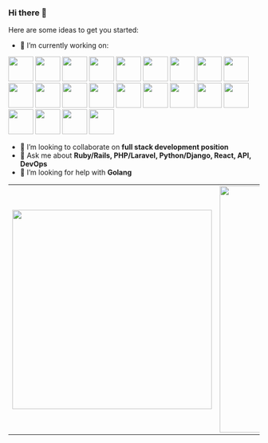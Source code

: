 ### Hi there 👋

Here are some ideas to get you started:

- 🔭 I’m currently working on:
<p align="left">
  <img src="https://cdn.jsdelivr.net/gh/devicons/devicon/icons/rails/rails-plain.svg" width="50px" />
  <img src="https://cdn.jsdelivr.net/gh/devicons/devicon/icons/ruby/ruby-original.svg" width="50px" />
  <img src="https://cdn.jsdelivr.net/gh/devicons/devicon/icons/laravel/laravel-plain.svg" width="50px" />
  <img src="https://cdn.jsdelivr.net/gh/devicons/devicon/icons/php/php-original.svg" width="50px" />
  <img src="https://cdn.jsdelivr.net/gh/devicons/devicon/icons/django/django-plain.svg" width="50px" />
  <img src="https://cdn.jsdelivr.net/gh/devicons/devicon/icons/python/python-original.svg" width="50px" />
  <img src="https://cdn.jsdelivr.net/gh/devicons/devicon/icons/react/react-original.svg" width="50px" />
  <img src="https://cdn.jsdelivr.net/gh/devicons/devicon/icons/javascript/javascript-original.svg" width="50px" />
  <img src="https://cdn.jsdelivr.net/gh/devicons/devicon/icons/typescript/typescript-original.svg" width="50px" />
  <img src="https://cdn.jsdelivr.net/gh/devicons/devicon/icons/html5/html5-original.svg" width="50px" />
  <img src="https://cdn.jsdelivr.net/gh/devicons/devicon/icons/css3/css3-original.svg" width="50px" />
  <img src="https://cdn.jsdelivr.net/gh/devicons/devicon/icons/sass/sass-original.svg" width="50px" />
  <img src="https://cdn.jsdelivr.net/gh/devicons/devicon/icons/rubymine/rubymine-original.svg" width="50px" />
  <img src="https://cdn.jsdelivr.net/gh/devicons/devicon/icons/postgresql/postgresql-original.svg" width="50px" />
  <img src="https://cdn.jsdelivr.net/gh/devicons/devicon/icons/mysql/mysql-original.svg" width="50px" />
  <img src="https://cdn.jsdelivr.net/gh/devicons/devicon/icons/mongodb/mongodb-original.svg" width="50px" />
  <img src="https://cdn.jsdelivr.net/gh/devicons/devicon/icons/graphql/graphql-plain.svg" width="50px" />
  <img src="https://cdn.jsdelivr.net/gh/devicons/devicon/icons/heroku/heroku-original.svg" width="50px" />
  <img src="https://cdn.jsdelivr.net/gh/devicons/devicon/icons/docker/docker-original.svg" width="50px" />
  <img src="https://cdn.jsdelivr.net/gh/devicons/devicon/icons/amazonwebservices/amazonwebservices-original.svg" width="50px" />
  <img src="https://cdn.jsdelivr.net/gh/devicons/devicon/icons/ubuntu/ubuntu-plain.svg" width="50px" />
  <img src="https://cdn.jsdelivr.net/gh/devicons/devicon/icons/apple/apple-original.svg" width="50px" />
</p>

- 👯 I’m looking to collaborate on **full stack development position**
- 💬 Ask me about **Ruby/Rails, PHP/Laravel, Python/Django, React, API, DevOps**
- 🤔 I’m looking for help with **Golang**

<center>
  <table>
    <tr>
        <td>
          <img width="400px" align="center" 
               src="https://github-readme-stats.vercel.app/api/top-langs/?username=dexterhrichey&hide=blade,makefile,vhdl,c,qmake,css&langs_count=6&layout=compact&theme=dracula" />
      </td>
      <td>
          <img width="495px" align="center" src="https://github-readme-stats.vercel.app/api?username=dexterhrichey&show_icons=true&count_private=true&theme=dracula" />
      </td>
    </tr>   
  </table>
</center>

